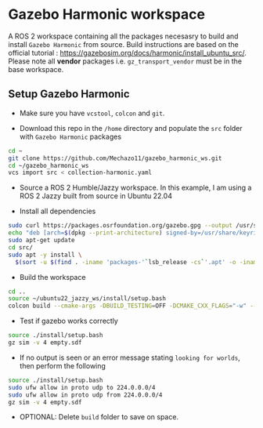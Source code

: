# Gazebo Harmonic workspace

A ROS 2 workspace containing all the packages necesasry to build and install ```Gazebo Harmonic``` from source. Build instructions are based on the official tutorial : https://gazebosim.org/docs/harmonic/install_ubuntu_src/. Please note all **vendor** packages i.e. ```gz_transport_vendor``` must be in the base workspace.

## Setup Gazebo Harmonic

* Make sure you have ```vcstool```, ```colcon``` and ```git```.


* Download this repo in the `/home` directory and populate the `src` folder with ```Gazebo Harmonic``` packages

```bash
cd ~
git clone https://github.com/Mechazo11/gazebo_harmonic_ws.git
cd ~/gazebo_harmonic_ws
vcs import src < collection-harmonic.yaml
```


* Source a ROS 2 Humble/Jazzy workspace. In this example, I am using a ROS 2 Jazzy built from source in Ubuntu 22.04

* Install all dependencies

```bash
sudo curl https://packages.osrfoundation.org/gazebo.gpg --output /usr/share/keyrings/pkgs-osrf-archive-keyring.gpg
echo "deb [arch=$(dpkg --print-architecture) signed-by=/usr/share/keyrings/pkgs-osrf-archive-keyring.gpg] http://packages.osrfoundation.org/gazebo/ubuntu-stable $(lsb_release -cs) main" | sudo tee /etc/apt/sources.list.d/gazebo-stable.list > /dev/null
sudo apt-get update
cd src/
sudo apt -y install \
  $(sort -u $(find . -iname 'packages-'`lsb_release -cs`'.apt' -o -iname 'packages.apt' | grep -v '/\.git/') | sed '/gz\|sdf/d' | tr '\n' ' ')
```

* Build the workspace

```bash
cd ..
source ~/ubuntu22_jazzy_ws/install/setup.bash
colcon build --cmake-args -DBUILD_TESTING=OFF -DCMAKE_CXX_FLAGS="-w" --merge-install
```

* Test if gazebo works correctly

```bash
source ./install/setup.bash
gz sim -v 4 empty.sdf
```

* If no output is seen or an error message stating ```looking for worlds```, then perform the following

```bash
source ./install/setup.bash
sudo ufw allow in proto udp to 224.0.0.0/4
sudo ufw allow in proto udp from 224.0.0.0/4
gz sim -v 4 empty.sdf
```

* OPTIONAL: Delete `build` folder to save on space.